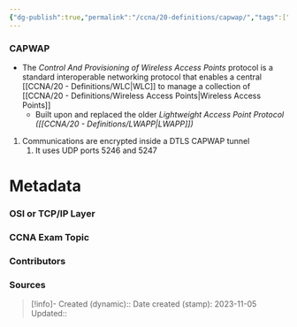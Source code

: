 ```yaml
---
{"dg-publish":true,"permalink":"/ccna/20-definitions/capwap/","tags":["defs_ccna"]}
---
```



### CAPWAP
- The *Control And Provisioning of Wireless Access Points* protocol is a standard interoperable networking protocol that enables a central [[CCNA/20 - Definitions/WLC\|WLC]] to manage a collection of [[CCNA/20 - Definitions/Wireless Access Points\|Wireless Access Points]]
	- Built upon and replaced the older *Lightweight Access Point Protocol ([[CCNA/20 - Definitions/LWAPP\|LWAPP]])* 
1. Communications are encrypted inside a DTLS CAPWAP tunnel
	1. It uses UDP ports 5246 and 5247



# Metadata
### OSI or TCP/IP Layer

### CCNA Exam Topic

### Contributors

### Sources



> [!info]- Created (dynamic):: 
> Date created (stamp): 2023-11-05
> Updated:: 


